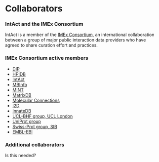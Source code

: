 # Collaborators

### IntAct and the IMEx Consortium

IntAct is a member of the [IMEx Consortium](www.imexconsortium.org), an international collaboration between a group of major public interaction data providers who have agreed to share curation effort and practices. 

### IMEx Consortium active members

*  [DIP](http://dip.doe-mbi.ucla.edu/)
*  [HPIDB](http://www.agbase.msstate.edu/hpi/main.html)
*  [IntAct](https://www.ebi.ac.uk/intact)
*  [MBInfo](http://www.mechanobio.info/)
*  [MINT](http://mint.bio.uniroma2.it/mint/)
*  [MatrixDB](http://matrixdb.univ-lyon1.fr/)
*  [Molecular Connections](http://www.molecularconnections.com)
*  [I2D](http://ophid.utoronto.ca/)
*  [InnateDB](http://www.innatedb.com/)
*  [UCL-BHF group, UCL London](http://www.ucl.ac.uk/functional-gene-annotation/cardiovascular)
*  [UniProt group](https://www.uniprot.org/)
*  [Swiss-Prot group, SIB](https://web.expasy.org/groups/swissprot/)
*  [EMBL-EBI](https://www.ebi.ac.uk/services/proteins)

### Additional collaborators

Is this needed?



